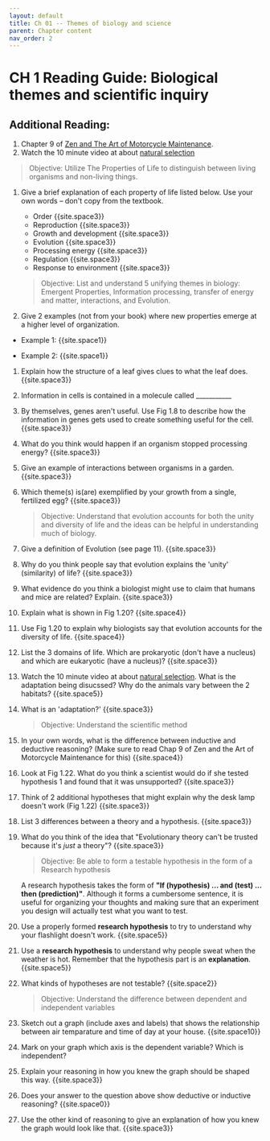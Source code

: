 ```yaml
---
layout: default
title: Ch 01 -- Themes of biology and science
parent: Chapter content
nav_order: 2
---
```


# CH 1 Reading Guide: Biological themes and scientific inquiry

## Additional Reading:
1. Chapter 9 of [Zen and The Art of Motorcycle Maintenance](ZenAndTheArt_embedded.pdf).
2. Watch the 10 minute video at about [natural selection](https://www.biointeractive.org/classroom-resources/making-fittest-natural-selection-and-adaptation)

> Objective: Utilize The Properties of Life to distinguish between
      living organisms and non-living things.

1. Give a brief explanation of each property of life listed below. Use your own words – don't copy from the textbook.
    * Order {{site.space3}}
    * Reproduction {{site.space3}}
    * Growth and development {{site.space3}}
    * Evolution {{site.space3}}
    * Processing energy {{site.space3}}
    * Regulation {{site.space3}}
    * Response to environment {{site.space3}}

    > Objective: List and understand 5 unifying themes in biology:
    > Emergent Properties, Information processing, transfer of energy and matter, interactions, and Evolution.

1. Give 2 examples (not from your book) where new properties emerge at a higher level of organization.

 * Example 1: {{site.space1}}

 * Example 2: {{site.space1}}

1. Explain how the structure of a leaf gives clues to what the leaf does. {{site.space3}}

2. Information in cells is contained in a molecule called \_\_\_\_\_\_\_\_\_\_\_

3. By themselves, genes aren't useful. Use Fig 1.8 to describe how the information in genes gets used to create something useful for the cell.  {{site.space3}}

4. What do you think would happen if an organism stopped processing energy? {{site.space3}}

5. Give an example of interactions between organisms in a garden.  {{site.space3}}

6. Which theme(s) is(are) exemplified by your growth from a single, fertilized egg? {{site.space3}}

    > Objective: Understand that evolution accounts for both the unity and diversity of life and the ideas can be helpful in understanding much of biology.

1. Give a definition of Evolution (see page 11). {{site.space3}}

2. Why do you think people say that evolution explains the 'unity' (similarity) of life?  {{site.space3}}

3. What evidence do you think a biologist might use to claim that humans and mice are related? Explain. {{site.space3}}
4. Explain what is shown in Fig 1.20? {{site.space4}}
5. Use Fig 1.20 to explain why biologists say that evolution accounts for the diversity of life. {{site.space4}}

3. List the 3 domains of life. Which are prokaryotic (don't have a nucleus) and which are eukaryotic (have a nucleus)?  {{site.space3}}

4. Watch the 10 minute video at about [natural selection](https://www.biointeractive.org/classroom-resources/making-fittest-natural-selection-and-adaptation).  What is the adaptation being disucssed? Why do the animals vary between the 2 habitats?  {{site.space5}}
5. What is an 'adaptation?' {{site.space3}}

    > Objective: Understand the scientific method

1. In your own words, what is the difference between inductive and deductive reasoning? (Make sure to read Chap 9 of Zen and the Art of Motorcycle Maintenance for this) {{site.space4}}

2. Look at Fig 1.22. What do you think a scientist would do if she tested hypothesis 1 and found that it was unsupported? {{site.space3}}

3. Think of 2 additional hypotheses that might explain why the desk lamp doesn't work (Fig 1.22) {{site.space3}}

4. List 3 differences between a theory and a hypothesis. {{site.space3}}

5. What do you think of the idea that "Evolutionary theory can't be trusted because it's _just_ a theory"? {{site.space3}}

    > Objective: Be able to form a testable hypothesis in the form of a Research hypothesis

    A research hypothesis takes the form of **"If (hypothesis) ... and (test) ... then (prediction)"**. Although it forms a cumbersome sentence, it is useful for organizing your thoughts and making sure that an experiment you design will actually test what you want to test.

1. Use a properly formed **research hypothesis** to try to understand why your flashlight doesn't work. {{site.space5}}
2. Use a **research hypothesis** to understand why people sweat when the weather is hot. Remember that the hypothesis part is an **explanation**. {{site.space5}}
3. What kinds of hypotheses are not testable? {{site.space2}}

    > Objective: Understand the difference between dependent and independent variables

1. Sketch out a graph (include axes and labels) that shows the relationship between air temparature and time of day at your house. {{site.space10}}
1. Mark on your graph which axis is the dependent variable? Which is independent?
1. Explain your reasoning in how you knew the graph should be shaped this way. {{site.space3}}
1. Does your answer to the question above show deductive or inductive reasoning? {{site.space0}}
1. Use the other kind of reasoning to give an explanation of how you knew the graph would look like that. {{site.space3}}
